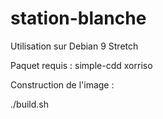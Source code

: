 # station-blanche

Utilisation sur Debian 9 Stretch

Paquet requis : simple-cdd xorriso

Construction de l'image : 

./build.sh
